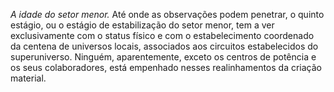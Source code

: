 ﻿*A idade do setor menor.* Até onde as observações podem penetrar, o quinto estágio, ou o estágio de estabilização do setor menor, tem a ver exclusivamente com o status físico e com o estabelecimento coordenado da centena de universos locais, associados aos circuitos estabelecidos do superuniverso. Ninguém, aparentemente, exceto os centros de potência e os seus colaboradores, está empenhado nesses realinhamentos da criação material.